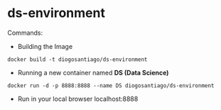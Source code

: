# ds-environment

Commands:

* Building the Image
```docker
docker build -t diogosantiago/ds-environment
```

* Running a new container named **DS (Data Science)**

```docker
docker run -d -p 8888:8888 --name DS diogosantiago/ds-environment
```

* Run in your local browser localhost:8888

